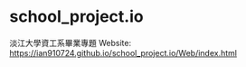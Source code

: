 # school_project.io
淡江大學資工系畢業專題
Website: https://ian910724.github.io/school_project.io/Web/index.html
